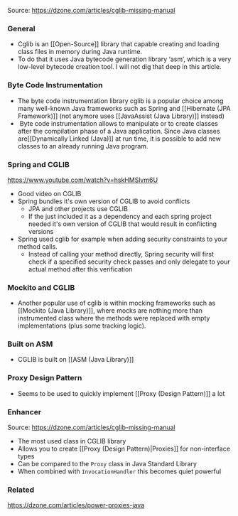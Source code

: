 Source: https://dzone.com/articles/cglib-missing-manual
### General
- Cglib is an [[Open-Source]] library that capable creating and loading class files in memory during Java runtime.
- To do that it uses Java bytecode generation library ‘asm’, which is a very low-level bytecode creation tool. I will not dig that deep in this article.

### Byte Code Instrumentation
- The byte code instrumentation library cglib is a popular choice among many well-known Java frameworks such as Spring and  [[Hibernate (JPA Framework)]] (not anymore uses [[JavaAssist (Java Library)]] instead)
-  Byte code instrumentation allows to manipulate or to create classes after the compilation phase of a Java application. Since Java classes are[[Dynamically Linked (Java)]] at run time, it is possible to add new classes to an already running Java program.


### Spring and CGLIB
https://www.youtube.com/watch?v=hskHMSlvm6U
- Good video on CGLIB
- Spring bundles it's own version of CGLIB to avoid conflicts
	- JPA and other projects use CGLIB
	- If the just included it as a dependency and each spring project needed it's own version of CGLIB  that would result in conflicting versions
- Spring used cglib for example when adding security constraints to your method calls.
	- Instead of calling your method directly, Spring security will first check if a specified security check passes and only delegate to your actual method after this verification


### Mockito and CGLIB
- Another popular use of cglib is within mocking frameworks such as [[Mockito (Java Library)]], where mocks are nothing more than instrumented class where the methods were replaced with empty implementations (plus some tracking logic).


### Built on ASM
- CGLIB is built on [[ASM (Java Library)]]

### Proxy Design Pattern
- Seems to be used to quickly implement [[Proxy (Design Pattern)]] a lot

### Enhancer
Source: https://dzone.com/articles/cglib-missing-manual
- The most used class in CGLIB library
- Allows you to create [[Proxy (Design Pattern)|Proxies]] for non-interface types
- Can be compared to the `Proxy` class in Java Standard Library
- When combined with `InvocationHandler` this becomes quiet powerful

### Related
https://dzone.com/articles/power-proxies-java